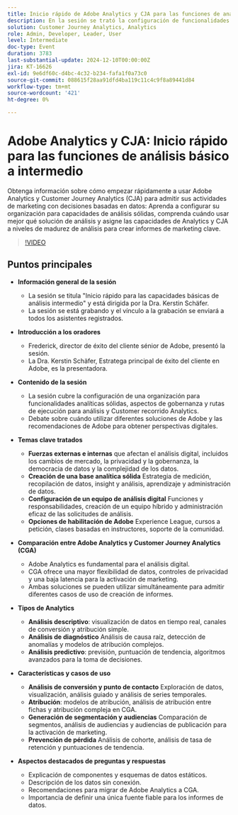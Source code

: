 ```yaml
---
title: Inicio rápido de Adobe Analytics y CJA para las funciones de análisis básico a intermedio
description: En la sesión se trató la configuración de funcionalidades analíticas, comparación de Adobe Analytics y Customer Journey Analytics, y funciones clave para los informes de marketing.
solution: Customer Journey Analytics, Analytics
role: Admin, Developer, Leader, User
level: Intermediate
doc-type: Event
duration: 3783
last-substantial-update: 2024-12-10T00:00:00Z
jira: KT-16626
exl-id: 9e6df60c-d4bc-4c32-b234-fafa1f0a73c0
source-git-commit: 088615f28aa91dfd4ba119c11c4c9f8a89441d84
workflow-type: tm+mt
source-wordcount: '421'
ht-degree: 0%

---
```


# Adobe Analytics y CJA: Inicio rápido para las funciones de análisis básico a intermedio

Obtenga información sobre cómo empezar rápidamente a usar Adobe Analytics y Customer Journey Analytics (CJA) para admitir sus actividades de marketing con decisiones basadas en datos: Aprenda a configurar su organización para capacidades de análisis sólidas, comprenda cuándo usar mejor qué solución de análisis y asigne las capacidades de Analytics y CJA a niveles de madurez de análisis para crear informes de marketing clave.

>[!VIDEO](https://video.tv.adobe.com/v/3440933/?learn=on&enablevpops)

## Puntos principales

* **Información general de la sesión**
   * La sesión se titula &quot;Inicio rápido para las capacidades básicas de análisis intermedio&quot; y está dirigida por la Dra. Kerstin Schäfer.
   * La sesión se está grabando y el vínculo a la grabación se enviará a todos los asistentes registrados.

* **Introducción a los oradores**
   * Frederick, director de éxito del cliente sénior de Adobe, presentó la sesión.
   * La Dra. Kerstin Schäfer, Estratega principal de éxito del cliente en Adobe, es la presentadora.

* **Contenido de la sesión**
   * La sesión cubre la configuración de una organización para funcionalidades analíticas sólidas, aspectos de gobernanza y rutas de ejecución para análisis y Customer recorrido Analytics.
   * Debate sobre cuándo utilizar diferentes soluciones de Adobe y las recomendaciones de Adobe para obtener perspectivas digitales.

* **Temas clave tratados**
   * **Fuerzas externas e internas** que afectan el análisis digital, incluidos los cambios de mercado, la privacidad y la gobernanza, la democracia de datos y la complejidad de los datos.
   * **Creación de una base analítica sólida** Estrategia de medición, recopilación de datos, insight y análisis, aprendizaje y administración de datos.
   * **Configuración de un equipo de análisis digital** Funciones y responsabilidades, creación de un equipo híbrido y administración eficaz de las solicitudes de análisis.
   * **Opciones de habilitación de Adobe** Experience League, cursos a petición, clases basadas en instructores, soporte de la comunidad.

* **Comparación entre Adobe Analytics y Customer Journey Analytics (CGA)**
   * Adobe Analytics es fundamental para el análisis digital.
   * CGA ofrece una mayor flexibilidad de datos, controles de privacidad y una baja latencia para la activación de marketing.
   * Ambas soluciones se pueden utilizar simultáneamente para admitir diferentes casos de uso de creación de informes.

* **Tipos de Analytics**
   * **Análisis descriptivo**: visualización de datos en tiempo real, canales de conversión y atribución simple.
   * **Análisis de diagnóstico** Análisis de causa raíz, detección de anomalías y modelos de atribución complejos.
   * **Análisis predictivo**: previsión, puntuación de tendencia, algoritmos avanzados para la toma de decisiones.

* **Características y casos de uso**
   * **Análisis de conversión y punto de contacto** Exploración de datos, visualización, análisis guiado y análisis de series temporales.
   * **Atribución**: modelos de atribución, análisis de atribución entre fichas y atribución compleja en CGA.
   * **Generación de segmentación y audiencias** Comparación de segmentos, análisis de audiencias y audiencias de publicación para la activación de marketing.
   * **Prevención de pérdida** Análisis de cohorte, análisis de tasa de retención y puntuaciones de tendencia.

* **Aspectos destacados de preguntas y respuestas**
   * Explicación de componentes y esquemas de datos estáticos.
   * Descripción de los datos sin conexión.
   * Recomendaciones para migrar de Adobe Analytics a CGA.
   * Importancia de definir una única fuente fiable para los informes de datos.
